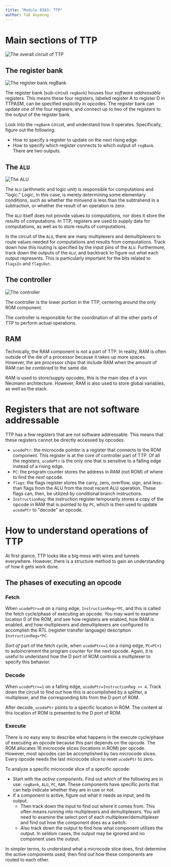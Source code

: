 ```yaml
---
title: "Module 0383: TTP"
author: Tak Auyeung
---
```


# Main sections of TTP

![The overall circuit of TTP](ttp.png)

## The register bank

![The register bank `regBank`](regbank.png)

The register bank (sub-circuit `regBank`) houses four *software addressable* registers. This means these four registers, labeled register A to register D in TTPASM, can be specified explicitly in opcodes. The register bank can update one of the four registers, and connect up to two of the registers to the output of the register bank.

Look into the `regBank` circuit, and understand how it operates. Specifically, figure out the following:

* How to specify a register to update on the next rising edge.
* How to specify which register connects to which output of `regBank`. There are two outputs.

## The `ALU`

![The `ALU`](alu.png)

The `ALU` (arithmetic and logic unit) is responsible for computations and "logic." Logic, in this case, is merely determining some elementary conditions, such as whether the minuend is less than the subtrahend in a subtraction, or whether the result of an operation is zero.

The `ALU` itself does not provide values to computations, nor does it store the results of computations. In TTP, registers are used to supply data for computations, as well as to store results of computations.

In the circuit of the `ALU`, there are many multiplexers and demultiplexers to route values needed for computations and results from computations. Track down how this routing is specified by the input pins of the `ALU`. Furthermore, track down the outputs of the `ALU`, and backtrack to figure out what each output represents. This is particularly important for the bits related to `flagsIn` and `flagsOut`.

## The controller

![The controller](controller.png)

The controller is the lower portion in the TTP, centering around the only ROM component. 

The controller is responsible for the coordination of all the other parts of TTP to perform actual operations.

## RAM

Technically, the RAM component is not a part of TTP. In reality, RAM is often outside of the die of a processor because it takes up more spaces. However, the are processor chips that include RAM when the amount of RAM can be combined to the same die.

RAM is used to store/supply opcodes, this is the main idea of a von Neumann architecture. However, RAM is also used to store global variables, as well as the stack.

# Registers that are not software addressable

TTP has a few registers that are not software addressable. This means that these registers cannot be directly accessed by opcodes. 

* `ucodePtr`: the microcode pointer is a register that connects to the ROM component. This register is at the core of controller part of TTP. Of all the registers, `ucodePtr` is the only one that is sensitive to a falling edge instead of a rising edge.
* `PC`: the program counter stores the address in RAM (not ROM) of where to find the *next* opcode.
* `flags`: the flags register stores the carry, zero, overflow, sign, and less-than flags from the ALU from the most recent ALU operation. These flags can, then, be utilized by conditional branch instructions.
* `InstructionReg`: the instruction register temporarily stores a copy of the opcode in RAM that is pointed to by `PC`, which is then used to update `ucodePtr` to "decode" an opcode.

# How to understand operations of TTP

At first glance, TTP looks like a big mess with wires and tunnels everywhere. However, there is a structure method to gain an understanding of how it gets work done.

## The phases of executing an opcode

### Fetch

When `ucodePtr==0` on a rising edge, `InstructionReg=*PC`, and this is called the fetch cycle/phase of executing an opcode. You may want to examine location 0 of the ROM, and see how registers are enabled, how RAM is enabled, and how multiplexers and demultiplexers are configured to accomplish the RTL (register transfer language) description `InstructionReg=*PC`.

*Sort of* part of the fetch cycle, when `ucodePtr==1` on a rising edge, `PC=PC+1` to autoincrement the program counter for the next opcode. Again, it is useful to understand how the D port of ROM controls a multiplexer to specify this behavior.

### Decode

When `ucodePtr==1` on a falling edge, `ucodePtr=InstructionReg << 4`. Track down the circuit to find out how this is accomplished by a splitter, a multiplexer, and the corresponding bits from the D port of ROM.

After decode, `ucodePtr` points to a specific location in ROM. The content at this location of ROM is presented to the D port of ROM.

### Execute

There is no easy way to describe what happens in the execute cycle/phase of executing an opcode because this part depends on the opcode. The ROM allocates 16 microcode slices (locations in ROM) per opcode. However, most opcodes can be accomplished by two microcode slices. Every opcode needs the last microcode slice to reset `ucodePtr` to zero.

To analyze a specific microcode slice of a specific opcode:

* Start with the *active components*. Find out which of the following are in use: `regBank`, `ALU`, `PC`, `RAM`. These components have specific ports that can help indicate whether they are in use or not.
* If a component is active, figure out what it needs as input, and its output. 
  * Then track down the input to find out where it comes from. This often means running into multiplexers and demultiplexers. You will need to examine the select port of each multiplexer/demultiplexer and find out how the component does as a switch.
  * Also track down the output to find how what component utilizes the output. In seldom cases, the output may be ignored and no component uses the output.

In simpler terms, to understand what a microcode slice does, first determine the active components used, then find out how these components are routed to each other.
